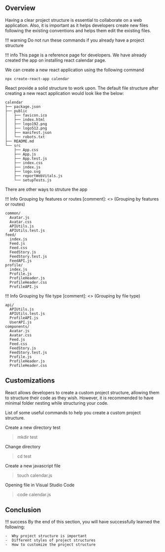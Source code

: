 <link rel="stylesheet" href="../../stylesheets/extra.css" />

## Overview
Having a clear project structure is essential to collaborate on a web application. Also, it is important as it helps developers create new files following the existing conventions and helps them edit the existing files.

!!! warning
    Do not run these commands if you already have a project structure


!!! info
    This page is a reference page for developers. We have already created the app on installing react calendar page.



We can create a new react application using the following command

```
npx create-react-app calendar
```
React provide a solid structure to work upon. The default file structure after creating a new react application would look like the below:

```
calendar
├── package.json
├── public
│   ├── favicon.ico
│   ├── index.html
│   ├── logo192.png
│   ├── logo512.png
│   ├── manifest.json
│   └── robots.txt
├── README.md
└── src
    ├── App.css
    ├── App.js
    ├── App.test.js
    ├── index.css
    ├── index.js
    ├── logo.svg
    ├── reportWebVitals.js
    └── setupTests.js
```

There are other ways to struture the app

!!! Info
    Grouping by features or routes
[comment]: <> (Grouping by features or routes)

```
common/
  Avatar.js
  Avatar.css
  APIUtils.js
  APIUtils.test.js
feed/
  index.js
  Feed.js
  Feed.css
  FeedStory.js
  FeedStory.test.js
  FeedAPI.js
profile/
  index.js
  Profile.js
  ProfileHeader.js
  ProfileHeader.css
  ProfileAPI.js

```

!!! Info
    Grouping by file type
[comment]: <> (Grouping by file type)

```
api/
  APIUtils.js
  APIUtils.test.js
  ProfileAPI.js
  UserAPI.js
components/
  Avatar.js
  Avatar.css
  Feed.js
  Feed.css
  FeedStory.js
  FeedStory.test.js
  Profile.js
  ProfileHeader.js
  ProfileHeader.css
```
## Customizations
React allows developers to create a custom project structure, allowing them to structure their code
as they wish. However, it is recommended to have minimal folder nesting while structuring your code.

List of some useful commands to help you create a custom project structure.

Create a new directory test

> mkdir test

Change directory

> cd test

Create a new javascript file

> touch calendar.js

Opening file in Visual Studio Code

> code calendar.js


## Conclusion
!!! success
    By the end of this section, you will have successfully learned the following:

    -  Why project structure is important
    -  Different styles of project structures
    -  How to customize the project structure




